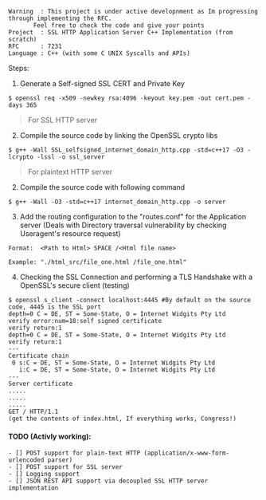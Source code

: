 ```
Warning  : This project is under active developnment as Im progressing through implementing the RFC. 
	   Feel free to check the code and give your points 
Project  : SSL HTTP Application Server C++ Implementation (from scratch)
RFC      : 7231
Language : C++ (with some C UNIX Syscalls and APIs)
```

Steps:
1. Generate a Self-signed SSL CERT and Private Key 
```
$ openssl req -x509 -newkey rsa:4096 -keyout key.pem -out cert.pem -days 365
```

> For SSL HTTP server

2. Compile the source code by linking the OpenSSL crypto libs

```
$ g++ -Wall SSL_selfsigned_internet_domain_http.cpp -std=c++17 -O3 -lcrypto -lssl -o ssl_server
```

> For plaintext HTTP server

2. Compile the source code with following command

```
$ g++ -Wall -O3 -std=c++17 internet_domain_http.cpp -o server
```

3. Add the routing configuration to the "routes.conf" for the Application server (Deals with Directory traversal vulnerability by checking Useragent's resource request)

```
Format:  <Path to Html> SPACE /<Html file name>

Example: "./html_src/file_one.html /file_one.html"
```

4. Checking the SSL Connection and performing a TLS Handshake with a OpenSSL's secure client (testing)

```
$ openssl s_client -connect localhost:4445 #By default on the source code, 4445 is the SSL port	
depth=0 C = DE, ST = Some-State, O = Internet Widgits Pty Ltd
verify error:num=18:self signed certificate
verify return:1
depth=0 C = DE, ST = Some-State, O = Internet Widgits Pty Ltd
verify return:1
---
Certificate chain
 0 s:C = DE, ST = Some-State, O = Internet Widgits Pty Ltd
   i:C = DE, ST = Some-State, O = Internet Widgits Pty Ltd
---
Server certificate
.....
.....
.....
GET / HTTP/1.1
(get the contents of index.html, If everything works, Congress!)
```

#### TODO (Activly working):
	- [] POST support for plain-text HTTP (application/x-www-form-urlencoded parser)
	- [] POST support for SSL server
	- [] Logging support
	- [] JSON REST API support via decoupled SSL HTTP server implementation
